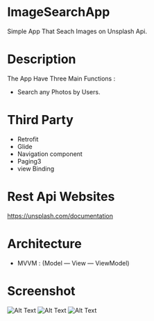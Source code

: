 # ImageSearchApp
Simple App That Seach Images on Unsplash Api.

# Description 
The App Have Three Main Functions :
- Search any Photos by Users.


# Third Party 
- Retrofit
- Glide
- Navigation component
- Paging3
- view Binding

# Rest Api Websites
https://unsplash.com/documentation

# Architecture
- MVVM : (Model — View — ViewModel)

# Screenshot 
![Alt Text]()
![Alt Text]()
![Alt Text]()

